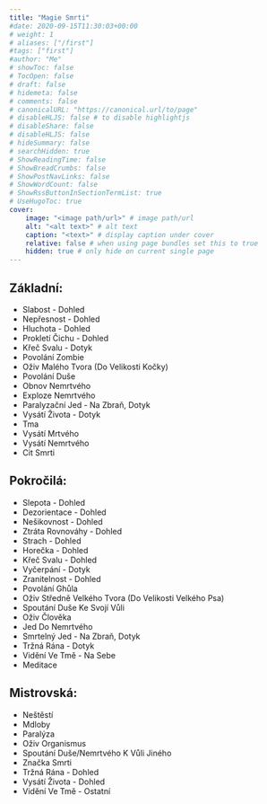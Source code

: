 ```yaml
---
title: "Magie Smrti"
#date: 2020-09-15T11:30:03+00:00
# weight: 1
# aliases: ["/first"]
#tags: ["first"]
#author: "Me"
# showToc: false
# TocOpen: false
# draft: false
# hidemeta: false
# comments: false
# canonicalURL: "https://canonical.url/to/page"
# disableHLJS: false # to disable highlightjs
# disableShare: false
# disableHLJS: false
# hideSummary: false
# searchHidden: true
# ShowReadingTime: false
# ShowBreadCrumbs: false
# ShowPostNavLinks: false
# ShowWordCount: false
# ShowRssButtonInSectionTermList: true
# UseHugoToc: true
cover:
    image: "<image path/url>" # image path/url
    alt: "<alt text>" # alt text
    caption: "<text>" # display caption under cover
    relative: false # when using page bundles set this to true
    hidden: true # only hide on current single page
---
```



## Základní:
* Slabost - Dohled
* Nepřesnost - Dohled
* Hluchota - Dohled
* Prokletí Čichu - Dohled
* Křeč Svalu - Dotyk
* Povolání Zombie
* Oživ Malého Tvora (Do Velikosti Kočky)
* Povolání Duše
* Obnov Nemrtvého
* Exploze Nemrtvého
* Paralyzační Jed - Na Zbraň, Dotyk
* Vysátí Života - Dotyk
* Tma
* Vysátí Mrtvého
* Vysátí Nemrtvého
* Cit Smrti
## Pokročilá:
* Slepota - Dohled
* Dezorientace - Dohled
* Nešikovnost - Dohled
* Ztráta Rovnováhy - Dohled
* Strach - Dohled
* Horečka - Dohled
* Křeč Svalu - Dohled
* Vyčerpání - Dotyk
* Zranitelnost - Dohled
* Povolání Ghůla
* Oživ Středně Velkého Tvora (Do Velikosti Velkého Psa)
* Spoutání Duše Ke Svojí Vůli
* Oživ Člověka
* Jed Do Nemrtvého
* Smrtelný Jed - Na Zbraň, Dotyk
* Tržná Rána - Dotyk
* Vidění Ve Tmě - Na Sebe
* Meditace
## Mistrovská:
* Neštěstí
* Mdloby
* Paralýza
* Oživ Organismus
* Spoutání Duše/Nemrtvého K Vůli Jiného
* Značka Smrti
* Tržná Rána - Dohled
* Vysátí Života - Dohled
* Vidění Ve Tmě - Ostatní